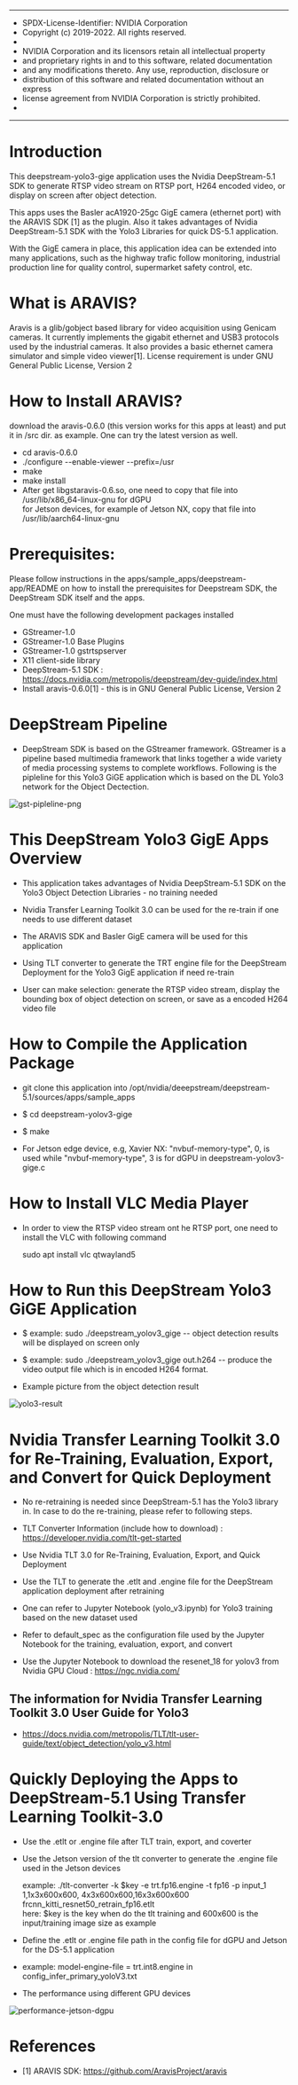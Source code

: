 *****************************************************************************
* SPDX-License-Identifier: NVIDIA Corporation
* Copyright (c) 2019-2022.  All rights reserved.
*
* NVIDIA Corporation and its licensors retain all intellectual property
* and proprietary rights in and to this software, related documentation
* and any modifications thereto.  Any use, reproduction, disclosure or
* distribution of this software and related documentation without an express
* license agreement from NVIDIA Corporation is strictly prohibited.
* 
*****************************************************************************
# Introduction

This deepstream-yolo3-gige application uses the Nvidia DeepStream-5.1 SDK
to generate RTSP video stream on RTSP port, H264 encoded video, or display on screen after object detection.

This apps uses the Basler acA1920-25gc GigE camera (ethernet port) with the ARAVIS SDK [1] as the plugin.
Also it takes advantages of Nvidia DeepStream-5.1 SDK with the Yolo3 Libraries for quick DS-5.1 application. 

With the GigE camera in place, this application idea can be extended into many applications, such as the 
highway trafic follow monitoring, industrial production line for quality control, supermarket safety control, etc. 




# What is ARAVIS?

Aravis is a glib/gobject based library for video acquisition using Genicam cameras. It currently implements the 
gigabit ethernet and USB3 protocols used by the industrial cameras. It also provides a basic ethernet camera simulator
and simple video viewer[1]. License requirement is under GNU General Public License, Version 2




# How to Install ARAVIS?

download the aravis-0.6.0 (this version works for this apps at least) and put it in /src dir. as example. One can try the latest version as well.

* cd aravis-0.6.0 <br>
* ./configure --enable-viewer --prefix=/usr <br>
* make <br>
* make install <br>
* After get libgstaravis-0.6.so, one need to copy that file into /usr/lib/x86_64-linux-gnu for dGPU <br>
for Jetson devices, for example of Jetson NX, copy that file into /usr/lib/aarch64-linux-gnu <br>




# Prerequisites:

Please follow instructions in the apps/sample_apps/deepstream-app/README on how
to install the prerequisites for Deepstream SDK, the DeepStream SDK itself and the
apps.


One must have the following development packages installed
  *  GStreamer-1.0 <br>
  *  GStreamer-1.0 Base Plugins <br>
  *  GStreamer-1.0 gstrtspserver <br>
  *  X11 client-side library <br>
  *  DeepStream-5.1 SDK : https://docs.nvidia.com/metropolis/deepstream/dev-guide/index.html
  *  Install aravis-0.6.0[1] - this is in GNU General Public License, Version 2




# DeepStream Pipeline 
  * DeepStream SDK is based on the GStreamer framework. GStreamer is a pipeline based multimedia framework that links together a wide variety of media processing systems to complete workflows. Following is the pipleline for this Yolo3 GiGE application which is based on the DL Yolo3 network for the Object Dectection.


![gst-pipleline-png](gige-pipeline.png)




# This DeepStream Yolo3 GigE Apps Overview

  * This application takes advantages of Nvidia DeepStream-5.1 SDK on the Yolo3 Object Detection Libraries - no training needed

  * Nvidia Transfer Learning Toolkit 3.0 can be used for the re-train if one needs to use different dataset

  * The ARAVIS SDK and Basler GigE camera will be used for this application

  * Using TLT converter to generate the TRT engine file for the DeepStream Deployment for the Yolo3 GigE application if need re-train

  * User can make selection: generate the RTSP video stream,  display the bounding box of object detection on screen, or save as a encoded H264 video file

    



# How to Compile the Application Package
  * git clone this application into /opt/nvidia/deeepstream/deepstream-5.1/sources/apps/sample_apps

  * $ cd deepstream-yolov3-gige

  * $ make

  * For Jetson edge device, e.g, Xavier NX: "nvbuf-memory-type", 0, is used while "nvbuf-memory-type", 3 is for dGPU in deepstream-yolov3-gige.c



# How to Install VLC Media Player

  * In order to view the RTSP video stream ont he RTSP port, one need to install the VLC with following command
   
    sudo apt install vlc qtwayland5


# How to Run this DeepStream Yolo3 GiGE Application 

  * $ example: sudo ./deepstream_yolov3_gige  -- object detection results will be displayed on screen only

  * $ example: sudo ./deepstream_yolov3_gige out.h264 -- produce the video output file which is in encoded H264 format.  

  * Example picture from the object detection result
  

![yolo3-result](pylon_basler.png)

 



 
 # Nvidia Transfer Learning Toolkit 3.0 for Re-Training, Evaluation, Export, and Convert for Quick Deployment <br>

  * No re-retraining is needed since DeepStream-5.1 has the Yolo3 library in. In case to do the re-training, please refer to following steps. 

  * TLT Converter Information (include how to download) : https://developer.nvidia.com/tlt-get-started

  * Use Nvidia TLT 3.0 for Re-Training, Evaluation, Export, and Quick Deployment 

  * Use the TLT to generate the .etlt and .engine file for the DeepStream application deployment after retraining

  * One can refer to Jupyter Notebook (yolo_v3.ipynb) for Yolo3 training based on the new dataset used

  * Refer to default_spec as the configuration file used by the Jupyter Notebook for the training, evaluation, export, and convert

  * Use the Jupyter Notebook to download the resenet_18 for yolov3 from Nvidia GPU Cloud : https://ngc.nvidia.com/




 
  ## The information for Nvidia Transfer Learning Toolkit 3.0 User Guide for Yolo3
  
   * https://docs.nvidia.com/metropolis/TLT/tlt-user-guide/text/object_detection/yolo_v3.html





# Quickly Deploying the Apps to DeepStream-5.1 Using Transfer Learning Toolkit-3.0 <br>

  * Use the .etlt or .engine file after TLT train, export, and coverter

  * Use the Jetson version of the tlt converter to generate the .engine file used in the Jetson devices

    example: ./tlt-converter -k $key -e trt.fp16.engine -t fp16 -p input_1 1,1x3x600x600, 4x3x600x600,16x3x600x600 frcnn_kitti_resnet50_retrain_fp16.etlt <br>
    here: $key is the key when do the tlt training and 600x600 is the input/training image size as example

  * Define the .etlt or .engine file path in the config file for dGPU and Jetson for the DS-5.1 application

  * example:  model-engine-file = trt.int8.engine in config_infer_primary_yoloV3.txt

  * The performance using different GPU devices

  ![performance-jetson-dgpu](performance-jetson-dgpu.png)
  



# References

  * [1] ARAVIS SDK: https://github.com/AravisProject/aravis

 


